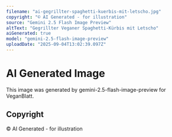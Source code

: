 ```yaml
---
filename: "ai-gegrillter-spaghetti-kuerbis-mit-letscho.jpg"
copyright: "© AI Generated - for illustration"
source: "Gemini 2.5 Flash Image Preview"
altText: "Gegrillter Veganer Spaghetti-Kürbis mit Letscho"
aiGenerated: true
model: "gemini-2.5-flash-image-preview"
uploadDate: "2025-09-04T13:02:39.097Z"
---
```


# AI Generated Image

This image was generated by gemini-2.5-flash-image-preview for VeganBlatt.

## Copyright
© AI Generated - for illustration
